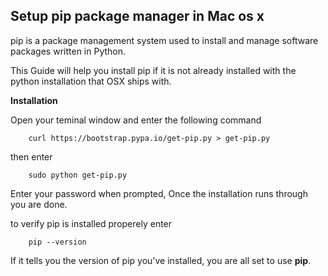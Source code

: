 ## Setup pip package manager in Mac os x

pip is a package management system used to install and manage software packages written in Python.

This Guide will help you install pip if it is not already installed with the python installation that OSX ships with.

**Installation**

Open your teminal window and enter the following command

        curl https://bootstrap.pypa.io/get-pip.py > get-pip.py

then enter

        sudo python get-pip.py

Enter your password when prompted, Once the installation runs through you are done.

to verify pip is installed properely enter

        pip --version

If it tells you the version of pip you've installed, you are all set to use **pip**.
